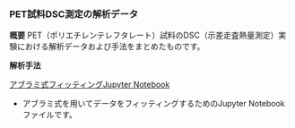 ### **PET試料DSC測定の解析データ**

**概要**
PET（ポリエチレンテレフタレート）試料のDSC（示差走査熱量測定）実験における解析データおよび手法をまとめたものです。


**解析手法**

[アブラミ式フィッティングJupyter Notebook](https://github.com/kyoka1013/-DSC-/blob/main/ana.ipynb)
  * アブラミ式を用いてデータをフィッティングするためのJupyter Notebookファイルです。

    

